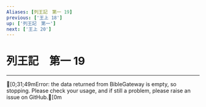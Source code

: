 ```yaml
---
Aliases: [列王記　第一 19]
previous: ['王上 18']
up: ['列王記　第一']
next: ['王上 20']
---
```

# 列王記　第一 19

***
[0;31;49mError: the data returned from BibleGateway is empty, so stopping. Please check your usage, and if still a problem, please raise an issue on GitHub.[0m
